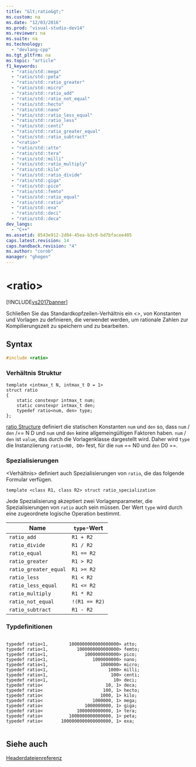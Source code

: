 ```yaml
---
title: "&lt;ratio&gt;"
ms.custom: na
ms.date: "12/03/2016"
ms.prod: "visual-studio-dev14"
ms.reviewer: na
ms.suite: na
ms.technology: 
  - "devlang-cpp"
ms.tgt_pltfrm: na
ms.topic: "article"
f1_keywords: 
  - "ratio/std::mega"
  - "ratio/std::peta"
  - "ratio/std::ratio_greater"
  - "ratio/std::micro"
  - "ratio/std::ratio_add"
  - "ratio/std::ratio_not_equal"
  - "ratio/std::hecto"
  - "ratio/std::nano"
  - "ratio/std::ratio_less_equal"
  - "ratio/std::ratio_less"
  - "ratio/std::centi"
  - "ratio/std::ratio_greater_equal"
  - "ratio/std::ratio_subtract"
  - "<ratio>"
  - "ratio/std::atto"
  - "ratio/std::tera"
  - "ratio/std::milli"
  - "ratio/std::ratio_multiply"
  - "ratio/std::kilo"
  - "ratio/std::ratio_divide"
  - "ratio/std::giga"
  - "ratio/std::pico"
  - "ratio/std::femto"
  - "ratio/std::ratio_equal"
  - "ratio/std::ratio"
  - "ratio/std::exa"
  - "ratio/std::deci"
  - "ratio/std::deca"
dev_langs: 
  - "C++"
ms.assetid: 8543e912-2d84-45ea-b3c0-bd7bfacee405
caps.latest.revision: 14
caps.handback.revision: "4"
ms.author: "corob"
manager: "ghogen"
---
```

# &lt;ratio&gt;
[!INCLUDE[vs2017banner](../assembler/inline/includes/vs2017banner.md)]

Schließen Sie das Standardkopfzeilen\-Verhältnis ein \<\>, von Konstanten und Vorlagen zu definieren, die verwendet werden, um rationale Zahlen zur Kompilierungszeit zu speichern und zu bearbeiten.  
  
## Syntax  
  
```cpp  
#include <ratio>  
```  
  
### Verhältnis Struktur  
  
```  
template <intmax_t N, intmax_t D = 1>  
struct ratio  
{  
    static constexpr intmax_t num;  
    static constexpr intmax_t den;  
    typedef ratio<num, den> type;  
};  
```  
  
 [ratio Structure](assetId:///3f7961f4-802b-4251-b3c3-090ef91c0dba) definiert die statischen Konstanten `num` und `den` so, dass `num` \/ `den` \/\=\= N D und `num` und `den` keine allgemeingültigen Faktoren haben.  `num` \/ `den` ist `value`, das durch die Vorlagenklasse dargestellt wird.  Daher wird `type` die Instanziierung `ratio<N0, D0>` fest, für die `num` \=\= N0 und `den` D0 \=\=.  
  
### Spezialisierungen  
 \<Verhältnis\> definiert auch Spezialisierungen von `ratio`, die das folgende Formular verfügen.  
  
 `template <class R1, class R2> struct ratio_specialization`  
  
 Jede Spezialisierung akzeptiert zwei Vorlagenparameter, die Spezialisierungen von `ratio` auch sein müssen.  Der Wert `type` wird durch eine zugeordnete logische Operation bestimmt.  
  
|Name|`type`\-Wert|  
|----------|------------------|  
|`ratio_add`|`R1 + R2`|  
|`ratio_divide`|`R1 / R2`|  
|`ratio_equal`|`R1 == R2`|  
|`ratio_greater`|`R1 > R2`|  
|`ratio_greater_equal`|`R1 >= R2`|  
|`ratio_less`|`R1 < R2`|  
|`ratio_less_equal`|`R1 <= R2`|  
|`ratio_multiply`|`R1 * R2`|  
|`ratio_not_equal`|`!(R1 == R2)`|  
|`ratio_subtract`|`R1 - R2`|  
  
### Typdefinitionen  
  
```  
  
typedef ratio<1,        1000000000000000000> atto;  
typedef ratio<1,           1000000000000000> femto;  
typedef ratio<1,              1000000000000> pico;  
typedef ratio<1,                 1000000000> nano;  
typedef ratio<1,                    1000000> micro;  
typedef ratio<1,                       1000> milli;  
typedef ratio<1,                        100> centi;  
typedef ratio<1,                         10> deci;  
typedef ratio<                        10, 1> deca;  
typedef ratio<                       100, 1> hecto;  
typedef ratio<                      1000, 1> kilo;  
typedef ratio<                   1000000, 1> mega;  
typedef ratio<                1000000000, 1> giga;  
typedef ratio<             1000000000000, 1> tera;  
typedef ratio<          1000000000000000, 1> peta;  
typedef ratio<       1000000000000000000, 1> exa;  
  
```  
  
## Siehe auch  
 [Headerdateienreferenz](../standard-library/cpp-standard-library-header-files.md)